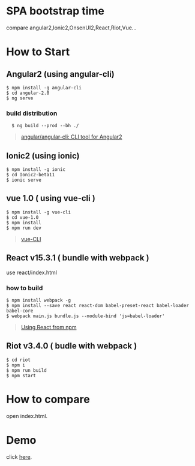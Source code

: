 # SPA bootstrap time
compare angular2,Ionic2,OnsenUI2,React,Riot,Vue...

# How to Start

## Angular2 (using angular-cli)
    $ npm install -g angular-cli
    $ cd angular-2.0
    $ ng serve


### build distribution

~~~~
  $ ng build --prod --bh ./
~~~~

 > [angular/angular\-cli: CLI tool for Angular2](https://github.com/angular/angular-cli#prerequisites)


## Ionic2 (using ionic)
    $ npm install -g ionic
    $ cd Ionic2-beta11
    $ ionic serve


## vue 1.0 ( using vue-cli )
    
~~~~
$ npm install -g vue-cli
$ cd vue-1.0
$ npm install
$ npm run dev
~~~~

>  [vue-CLI](http://vuejs.org/guide/installation.html#CLI)
 

## React v15.3.1 ( bundle with webpack )
   use react/index.html

### how to build


~~~~
$ npm install webpack -g
$ npm install --save react react-dom babel-preset-react babel-loader babel-core
$ webpack main.js bundle.js --module-bind 'js=babel-loader'
~~~~

> [Using React from npm](https://facebook.github.io/react/docs/package-management.html#using-react-from-npm)

## Riot v3.4.0 ( budle with webpack )

~~~
$ cd riot
$ npm i
$ npm run build
$ npm start
~~~

# How to compare

open index.html. 

# Demo

click [here](https://rdlabo.github.io/spa_bootstrap_time/).

